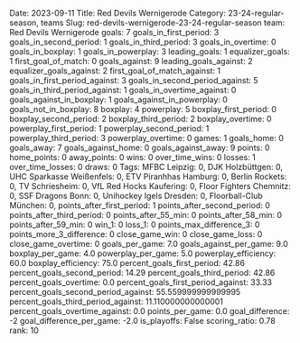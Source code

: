 Date: 2023-09-11
Title: Red Devils Wernigerode
Category: 23-24-regular-season, teams
Slug: red-devils-wernigerode-23-24-regular-season
team: Red Devils Wernigerode
goals: 7
goals_in_first_period: 3
goals_in_second_period: 1
goals_in_third_period: 3
goals_in_overtime: 0
goals_in_boxplay: 1
goals_in_powerplay: 3
leading_goals: 1
equalizer_goals: 1
first_goal_of_match: 0
goals_against: 9
leading_goals_against: 2
equalizer_goals_against: 2
first_goal_of_match_against: 1
goals_in_first_period_against: 3
goals_in_second_period_against: 5
goals_in_third_period_against: 1
goals_in_overtime_against: 0
goals_against_in_boxplay: 1
goals_against_in_powerplay: 0
goals_not_in_boxplay: 8
boxplay: 4
powerplay: 5
boxplay_first_period: 0
boxplay_second_period: 2
boxplay_third_period: 2
boxplay_overtime: 0
powerplay_first_period: 1
powerplay_second_period: 1
powerplay_third_period: 3
powerplay_overtime: 0
games: 1
goals_home: 0
goals_away: 7
goals_against_home: 0
goals_against_away: 9
points: 0
home_points: 0
away_points: 0
wins: 0
over_time_wins: 0
losses: 1
over_time_losses: 0
draws: 0
Tags:  MFBC Leipzig: 0,  DJK Holzbüttgen: 0,  UHC Sparkasse Weißenfels: 0,  ETV Piranhhas Hamburg: 0,  Berlin Rockets: 0,  TV Schriesheim: 0,  VfL Red Hocks Kaufering: 0,  Floor Fighters Chemnitz: 0,  SSF Dragons Bonn: 0,  Unihockey Igels Dresden: 0,  Floorball-Club München: 0,
points_after_first_period: 1
points_after_second_period: 0
points_after_third_period: 0
points_after_55_min: 0
points_after_58_min: 0
points_after_59_min: 0
win_1: 0
loss_1: 0
points_max_difference_3: 0
points_more_3_difference: 0
close_game_win: 0
close_game_loss: 0
close_game_overtime: 0
goals_per_game: 7.0
goals_against_per_game: 9.0
boxplay_per_game: 4.0
powerplay_per_game: 5.0
powerplay_efficiency: 60.0
boxplay_efficiency: 75.0
percent_goals_first_period: 42.86
percent_goals_second_period: 14.29
percent_goals_third_period: 42.86
percent_goals_overtime: 0.0
percent_goals_first_period_against: 33.33
percent_goals_second_period_against: 55.559999999999995
percent_goals_third_period_against: 11.110000000000001
percent_goals_overtime_against: 0.0
points_per_game: 0.0
goal_difference: -2
goal_difference_per_game: -2.0
is_playoffs: False
scoring_ratio: 0.78
rank: 10
